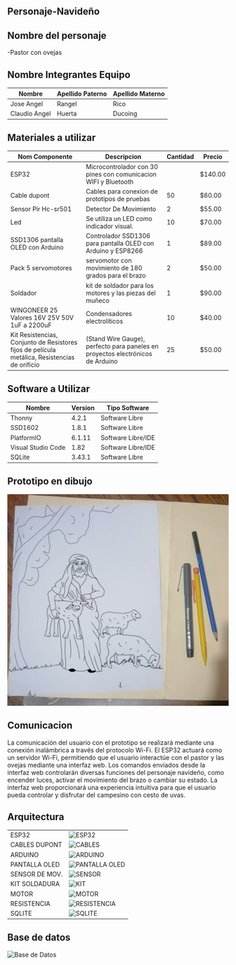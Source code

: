 ## Personaje-Navideño


## Nombre del personaje 

-Pastor con ovejas

##  Nombre Integrantes Equipo

|Nombre | Apellido Paterno | Apellido Materno |
|-|-|-|
|Jose Angel|Rangel|Rico|
|Claudio Angel|Huerta|Ducoing|

## Materiales a utilizar


|Nom Componente | Descripcion | Cantidad| Precio|
|-|-|-|-|
|ESP32|Microcontrolador con 30 pines con comunicacion WIFI y Bluetooth||$140.00|
|Cable dupont|Cables para conexion de prototipos de pruebas|50|$60.00|
|Sensor Pir Hc-sr501|Detector De Movimiento|2|$55.00|
|Led|Se utiliza un LED como indicador visual.|10|$70.00|
|SSD1306 pantalla OLED con Arduino|Controlador SSD1306 para pantalla OLED con Arduino y ESP8266| 1 | $89.00|
|Pack 5 servomotores|servomotor con movimiento de 180 grados para el brazo|2|$50.00|
|Soldador|kit de soldador para los motores y las piezas del muñeco|1| $90.00|
|WINGONEER 25 Valores 16V 25V 50V 1uF a 2200uF | Condensadores electrolíticos | 10 | $40.00|
| Kit Resistencias, Conjunto de Resistores fijos de película metálica, Resistencias de orificio|  (Stand Wire Gauge), perfecto para paneles en proyectos electrónicos de Arduino| 25 | $50.00|





## Software a Utilizar
|Nombre|Version|Tipo Software|
|-|-|-|
|Thonny|4.2.1|Software Libre|
|SSD1602|1.8.1|Software Libre|
|PlatformIO|6.1.11|Software Libre/IDE|
|Visual Studio Code|1.82|Software Libre/IDE|
|SQLite|3.43.1|Software Libre|

## Prototipo en dibujo

![Prototipo](https://github.com/AngelRico12/Personaje/blob/main/WhatsApp%20Image%202023-11-08%20at%206.49.26%20PM.jpeg)


## Comunicacion
La comunicación del usuario con el prototipo se realizará mediante una conexión inalámbrica a través del protocolo Wi-Fi. El ESP32 actuará como un servidor Wi-Fi, permitiendo que el usuario interactúe con el pastor y las ovejas mediante una interfaz web. Los comandos enviados desde la interfaz web controlarán diversas funciones del personaje navideño, como encender luces, activar el movimiento del brazo o cambiar su estado. La interfaz web proporcionará una experiencia intuitiva para que el usuario pueda controlar y disfrutar del campesino con cesto de uvas.

## Arquitectura 
|||
|-|-|
ESP32|![ESP32]()|
CABLES DUPONT|![CABLES]()|
ARDUINO|![ARDUINO]()|
PANTALLA OLED|![PANTALLA OLED]()|
SENSOR DE MOV.|![SENSOR]()|
KIT SOLDADURA|![KIT]()|
MOTOR|![MOTOR]()|
RESISTENCIA|![RESISTENCIA]()|
SQLITE|![SQLITE]()|





## Base de datos
![Base de Datos]()

